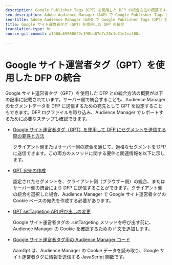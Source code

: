 ```yaml
---
description: Google Publisher Tags（GPT）を使用した DFP の統合方法の概要です。
seo-description: Adobe Audience Manager（AAM）で Google Publisher Tags（GPT）を使用した DFP の統合方法の概要です。
seo-title: Adobe Audience Manager（AAM）で Google Publisher Tags（GPT）を使用した DFP の統合
title: Google サイト運営者タグ（GPT）を使用した DFP の統合
translation-type: ht
source-git-commit: a1960a65058622c198bb07d7c20c1e21e2eaf00a

---
```



# Google サイト運営者タグ（GPT）を使用した DFP の統合

Google サイト運営者タグ（GPT）を使用した DFP との統合方法の概要が以下の記事に記載されています。サーバー側で統合することも、Audience Manager のセグメントデータを DFP に送信するための宛先として GPT を設定することもできます。DFP ログファイルを取り込み、Audience Manager でレポートするために必要なステップも確認できます。

* [Google サイト運営者タグ（GPT）を使用して DFP にセグメントを送信する際の要件と方法](/help/using/integration/gpt-aam-destination/gpt-aam-requirements.md)

   クライアント側またはサーバー側の統合を通じて、適格なセグメントを DFP に送信できます。この両方のメソッドに関する要件と関連情報を以下に示します。

* [GPT 宛先の作成](/help/using/integration/gpt-aam-destination/gpt-aam-create-destination.md)

   認定されたセグメントを、クライアント側（ブラウザー側）の統合、またはサーバー側の統合により DFP に送信することができます。クライアント側の統合を選択した場合、Audience Manager で Google サイト運営者タグの Cookie ベースの宛先を作成する必要があります。

* [GPT setTargeting API 呼び出しの変更](/help/using/integration/gpt-aam-destination/gpt-aam-modify-api.md)

   Google サイト運営者タグの .setTargeting メソッドを呼び出す前に、Audience Manager の Cookie を確認するための if 文を追加します。

* [Google サイト運営者タグ用の Audience Manager コード](/help/using/integration/gpt-aam-destination/gpt-aam-aamgpt-code.md)

   AamGpt は、Audience Manager の Cookie データを読み取り、Google サイト運営者タグに情報を送信する JavaScript 関数です。
